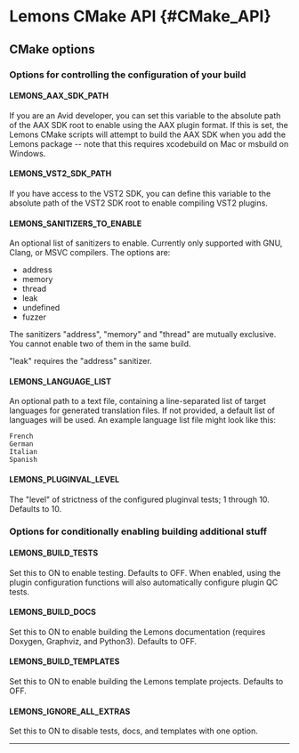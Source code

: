 # Lemons CMake API		{#CMake_API}

## CMake options

### Options for controlling the configuration of your build

#### LEMONS_AAX_SDK_PATH
If you are an Avid developer, you can set this variable to the absolute path of the AAX SDK root to enable using the AAX plugin format. If this is set, the Lemons CMake scripts will attempt to build the AAX SDK when you add the Lemons package -- note that this requires xcodebuild on Mac or msbuild on Windows.

#### LEMONS_VST2_SDK_PATH
If you have access to the VST2 SDK, you can define this variable to the absolute path of the VST2 SDK root to enable compiling VST2 plugins.

#### LEMONS_SANITIZERS_TO_ENABLE
An optional list of sanitizers to enable. Currently only supported with GNU, Clang, or MSVC compilers.
The options are:
- address
- memory
- thread
- leak
- undefined
- fuzzer

The sanitizers "address", "memory" and "thread" are mutually exclusive.  You cannot enable two of them in the same build.

"leak" requires the  "address" sanitizer.

#### LEMONS_LANGUAGE_LIST

An optional path to a text file, containing a line-separated list of target languages for generated translation files. If not provided, a default list of languages will be used. An example language list file might look like this:
```
French
German
Italian
Spanish
```

#### LEMONS_PLUGINVAL_LEVEL

The "level" of strictness of the configured pluginval tests; 1 through 10. Defaults to 10.

### Options for conditionally enabling building additional stuff

#### LEMONS_BUILD_TESTS

Set this to ON to enable testing. Defaults to OFF. When enabled, using the plugin configuration functions will also automatically configure plugin QC tests.

#### LEMONS_BUILD_DOCS

Set this to ON to enable building the Lemons documentation (requires Doxygen, Graphviz, and Python3). Defaults to OFF.

#### LEMONS_BUILD_TEMPLATES

Set this to ON to enable building the Lemons template projects. Defaults to OFF.

#### LEMONS_IGNORE_ALL_EXTRAS

Set this to ON to disable tests, docs, and templates with one option.

---
